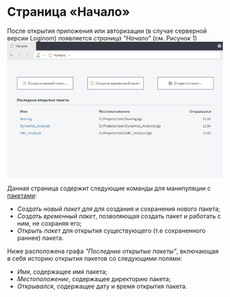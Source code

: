 # Страница «Начало»

После открытия приложения или авторизации (в случае серверной версии Loginom) появляется *страница "Начало"* (см. Рисунок 1)
![Страница Начало](./home-page.png)

Данная страница содержит следующие команды для манипуляции с [пакетами](../quick-start/package.md):

* *Создать новый пакет для* для создания и сохранения нового пакета;
* *Создать временный пакет*, позволяющая создать пакет и работать с ним, не сохраняя его;
* *Открыть пакет* для открытия существующего (т.е сохраненного раннее) пакета.

Ниже расположена графа *"Последние открытые пакеты"*, включающая в себя историю открытия пакетов со следующими полями:
* *Имя*, содержащее имя пакета;
* *Местоположение*, содержащее директорию пакета;
* *Открывался*, содержащее дату и время открытия пакета.